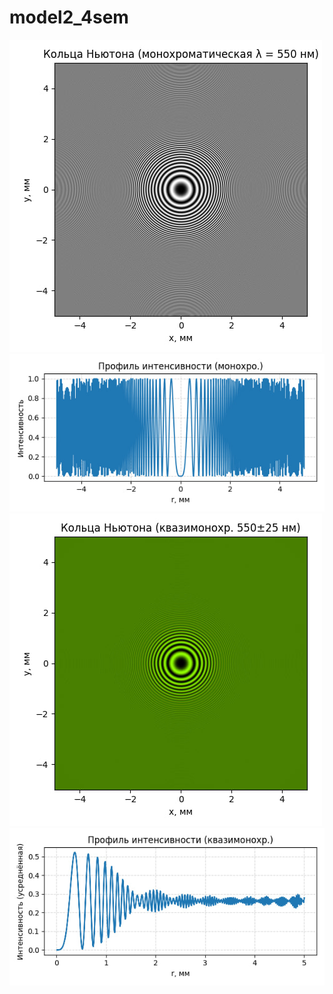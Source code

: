 # model2_4sem
![alt_text](https://github.com/NizamutdinovEmir/model2_4sem/blob/main/1.jpg)
![alt_text](https://github.com/NizamutdinovEmir/model2_4sem/blob/main/2.jpg)
![alt_text](https://github.com/NizamutdinovEmir/model2_4sem/blob/main/3.jpg)
![alt_text](https://github.com/NizamutdinovEmir/model2_4sem/blob/main/4.jpg)
